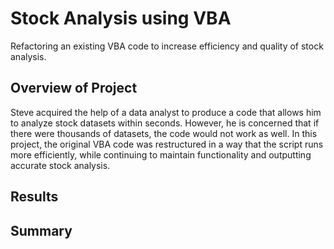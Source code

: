 # Stock Analysis using VBA
Refactoring an existing VBA code to increase efficiency and quality of stock analysis. 

## Overview of Project 
Steve acquired the help of a data analyst to produce a code that allows him to analyze stock datasets within seconds. However, he is concerned that if there were thousands of datasets, the code would not work as well. In this project, the original VBA code was restructured in a way that the script runs more efficiently, while continuing to maintain functionality and outputting accurate stock analysis. 

## Results 


## Summary 
